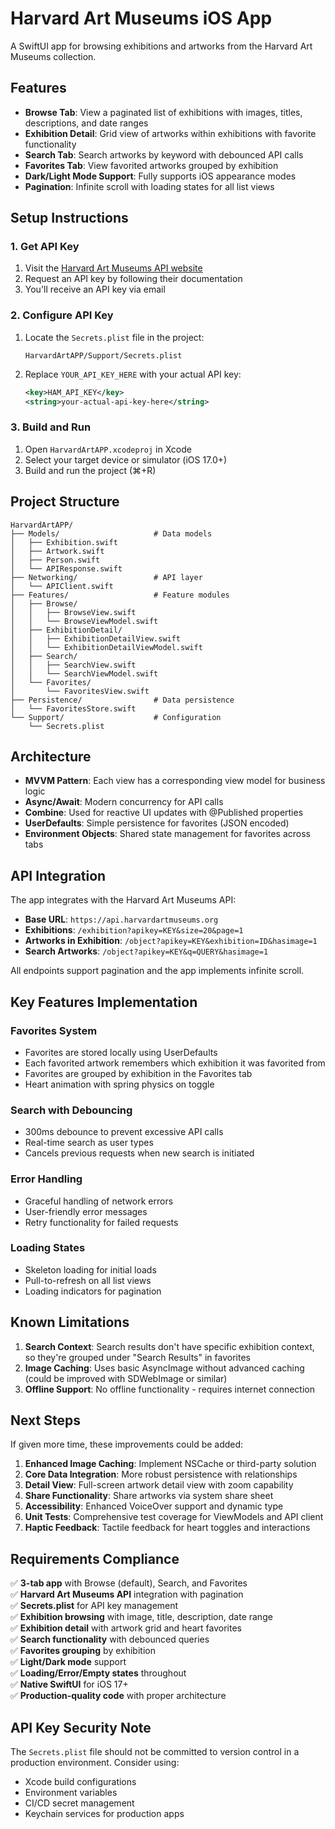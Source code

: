 # Harvard Art Museums iOS App

A SwiftUI app for browsing exhibitions and artworks from the Harvard Art Museums collection.

## Features

- **Browse Tab**: View a paginated list of exhibitions with images, titles, descriptions, and date ranges
- **Exhibition Detail**: Grid view of artworks within exhibitions with favorite functionality
- **Search Tab**: Search artworks by keyword with debounced API calls
- **Favorites Tab**: View favorited artworks grouped by exhibition
- **Dark/Light Mode Support**: Fully supports iOS appearance modes
- **Pagination**: Infinite scroll with loading states for all list views

## Setup Instructions

### 1. Get API Key

1. Visit the [Harvard Art Museums API website](https://github.com/harvardartmuseums/api-docs)
2. Request an API key by following their documentation
3. You'll receive an API key via email

### 2. Configure API Key

1. Locate the `Secrets.plist` file in the project:
   ```
   HarvardArtAPP/Support/Secrets.plist
   ```

2. Replace `YOUR_API_KEY_HERE` with your actual API key:
   ```xml
   <key>HAM_API_KEY</key>
   <string>your-actual-api-key-here</string>
   ```

### 3. Build and Run

1. Open `HarvardArtAPP.xcodeproj` in Xcode
2. Select your target device or simulator (iOS 17.0+)
3. Build and run the project (⌘+R)

## Project Structure

```
HarvardArtAPP/
├── Models/                     # Data models
│   ├── Exhibition.swift
│   ├── Artwork.swift
│   ├── Person.swift
│   └── APIResponse.swift
├── Networking/                 # API layer
│   └── APIClient.swift
├── Features/                   # Feature modules
│   ├── Browse/
│   │   ├── BrowseView.swift
│   │   └── BrowseViewModel.swift
│   ├── ExhibitionDetail/
│   │   ├── ExhibitionDetailView.swift
│   │   └── ExhibitionDetailViewModel.swift
│   ├── Search/
│   │   ├── SearchView.swift
│   │   └── SearchViewModel.swift
│   └── Favorites/
│       └── FavoritesView.swift
├── Persistence/                # Data persistence
│   └── FavoritesStore.swift
└── Support/                    # Configuration
    └── Secrets.plist
```

## Architecture

- **MVVM Pattern**: Each view has a corresponding view model for business logic
- **Async/Await**: Modern concurrency for API calls
- **Combine**: Used for reactive UI updates with @Published properties
- **UserDefaults**: Simple persistence for favorites (JSON encoded)
- **Environment Objects**: Shared state management for favorites across tabs

## API Integration

The app integrates with the Harvard Art Museums API:

- **Base URL**: `https://api.harvardartmuseums.org`
- **Exhibitions**: `/exhibition?apikey=KEY&size=20&page=1`
- **Artworks in Exhibition**: `/object?apikey=KEY&exhibition=ID&hasimage=1`
- **Search Artworks**: `/object?apikey=KEY&q=QUERY&hasimage=1`

All endpoints support pagination and the app implements infinite scroll.

## Key Features Implementation

### Favorites System
- Favorites are stored locally using UserDefaults
- Each favorited artwork remembers which exhibition it was favorited from
- Favorites are grouped by exhibition in the Favorites tab
- Heart animation with spring physics on toggle

### Search with Debouncing
- 300ms debounce to prevent excessive API calls
- Real-time search as user types
- Cancels previous requests when new search is initiated

### Error Handling
- Graceful handling of network errors
- User-friendly error messages
- Retry functionality for failed requests

### Loading States
- Skeleton loading for initial loads
- Pull-to-refresh on all list views
- Loading indicators for pagination

## Known Limitations

1. **Search Context**: Search results don't have specific exhibition context, so they're grouped under "Search Results" in favorites
2. **Image Caching**: Uses basic AsyncImage without advanced caching (could be improved with SDWebImage or similar)
3. **Offline Support**: No offline functionality - requires internet connection

## Next Steps

If given more time, these improvements could be added:

1. **Enhanced Image Caching**: Implement NSCache or third-party solution
2. **Core Data Integration**: More robust persistence with relationships
3. **Detail View**: Full-screen artwork detail view with zoom capability
4. **Share Functionality**: Share artworks via system share sheet
5. **Accessibility**: Enhanced VoiceOver support and dynamic type
6. **Unit Tests**: Comprehensive test coverage for ViewModels and API client
7. **Haptic Feedback**: Tactile feedback for heart toggles and interactions

## Requirements Compliance

✅ **3-tab app** with Browse (default), Search, and Favorites  
✅ **Harvard Art Museums API** integration with pagination  
✅ **Secrets.plist** for API key management  
✅ **Exhibition browsing** with image, title, description, date range  
✅ **Exhibition detail** with artwork grid and heart favorites  
✅ **Search functionality** with debounced queries  
✅ **Favorites grouping** by exhibition  
✅ **Light/Dark mode** support  
✅ **Loading/Error/Empty states** throughout  
✅ **Native SwiftUI** for iOS 17+  
✅ **Production-quality code** with proper architecture  

## API Key Security Note

The `Secrets.plist` file should not be committed to version control in a production environment. Consider using:

- Xcode build configurations
- Environment variables
- CI/CD secret management
- Keychain services for production apps

